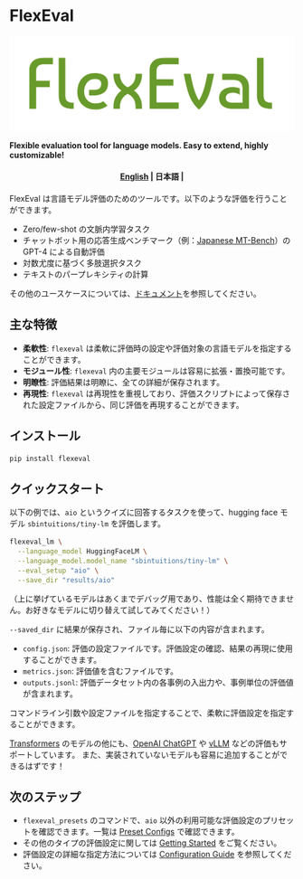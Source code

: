 # FlexEval

![logo](docs/assets/logo.png)

**Flexible evaluation tool for language models. Easy to extend, highly customizable!**

<h4 align="center">
    <p>
        <a href="https://github.com/sbintuitions/flexeval/">English</a> |
        <b>日本語</b> |
    </p>
</h4>

FlexEval は言語モデル評価のためのツールです。以下のような評価を行うことができます。

* Zero/few-shot の文脈内学習タスク
* チャットボット用の応答生成ベンチマーク（例：[Japanese MT-Bench](https://github.com/Stability-AI/FastChat/tree/jp-stable/fastchat/llm_judge)）の GPT-4 による自動評価
* 対数尤度に基づく多肢選択タスク
* テキストのパープレキシティの計算

その他のユースケースについては、[ドキュメント](https://sbintuitions.github.io/flexeval/)を参照してください。

## 主な特徴

* **柔軟性**: `flexeval` は柔軟に評価時の設定や評価対象の言語モデルを指定することができます。
* **モジュール性**: `flexeval` 内の主要モジュールは容易に拡張・置換可能です。
* **明瞭性**: 評価結果は明瞭に、全ての詳細が保存されます。
* **再現性**: `flexeval` は再現性を重視しており、評価スクリプトによって保存された設定ファイルから、同じ評価を再現することができます。

## インストール

```bash
pip install flexeval
```

## クイックスタート

以下の例では、`aio` というクイズに回答するタスクを使って、hugging face モデル `sbintuitions/tiny-lm` を評価します。

```bash
flexeval_lm \
  --language_model HuggingFaceLM \
  --language_model.model_name "sbintuitions/tiny-lm" \
  --eval_setup "aio" \
  --save_dir "results/aio"
```
（上に挙げているモデルはあくまでデバッグ用であり、性能は全く期待できません。お好きなモデルに切り替えて試してみてください！）

`--saved_dir` に結果が保存され、ファイル毎に以下の内容が含まれます。

* `config.json`: 評価の設定ファイルです。評価設定の確認、結果の再現に使用することができます。
* `metrics.json`: 評価値を含むファイルです。
* `outputs.jsonl`: 評価データセット内の各事例の入出力や、事例単位の評価値が含まれます。

コマンドライン引数や設定ファイルを指定することで、柔軟に評価設定を指定することができます。

[Transformers](https://github.com/huggingface/transformers) のモデルの他にも、[OpenAI ChatGPT](https://openai.com/index/openai-api/) や [vLLM](https://github.com/vllm-project/vllm) などの評価もサポートしています。
また、実装されていないモデルも容易に追加することができるはずです！

## 次のステップ
* `flexeval_presets` のコマンドで、`aio` 以外の利用可能な評価設定のプリセットを確認できます。一覧は [Preset Configs](https://sbintuitions.github.io/flexeval/preset_configs/) で確認できます。
* その他のタイプの評価設定に関しては [Getting Started](https://sbintuitions.github.io/flexeval/getting_started/) をご覧ください。
* 評価設定の詳細な指定方法については [Configuration Guide](https://sbintuitions.github.io/flexeval/configuration_guide/) を参照してください。
